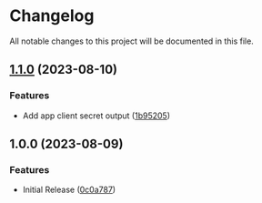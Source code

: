 # Changelog

All notable changes to this project will be documented in this file.

## [1.1.0](https://github.com/Redevaerk/terraform-azuread-application/compare/v1.0.0...v1.1.0) (2023-08-10)


### Features

* Add app client secret output ([1b95205](https://github.com/Redevaerk/terraform-azuread-application/commit/1b95205254d3818a358d6ffd0e6b6f26b8bb91e8))

## 1.0.0 (2023-08-09)


### Features

* Initial Release ([0c0a787](https://github.com/Redevaerk/terraform-azuread-application/commit/0c0a78717f31ff73e9d7c377a862c171faca8285))
